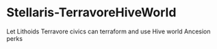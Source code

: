 # Stellaris-TerravoreHiveWorld

Let Lithoids Terravore civics can terraform and use Hive world Ancesion perks
